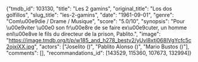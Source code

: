 {"tmdb_id": 103130, "title": "Les 2 gamins", "original_title": "Los dos golfillos", "slug_title": "les-2-gamins", "date": "1961-09-01", "genre": "Com\u00e9die / Drame / Musique", "score": "5.0/10", "synopsis": "Pour \u00e9viter \u00e0 son fr\u00e8re de se faire ex\u00e9cuter, un homme enl\u00e8ve le fils du directeur de la prison, Pablito.", "image": "https://image.tmdb.org/t/p/w185_and_h278_bestv2/yUvl8xtj068IVgYcfc5c2ojxiXX.jpg", "actors": ["Joselito ()", "Pablito Alonso ()", "Mario Bustos ()"], "comments": [], "recommandations_id": [143529, 115360, 107673, 132994]}